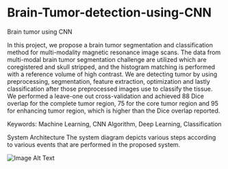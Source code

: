 # Brain-Tumor-detection-using-CNN
Brain tumor using CNN

In this project, we propose a brain tumor segmentation and classification method for multi-modality magnetic resonance image scans. The data from multi-modal brain tumor segmentation challenge are utilized which are coregistered and skull stripped, and the histogram matching is performed with a reference volume of high contrast. We are detecting tumor by using preprocessing, segmentation, feature extraction, optimization and lastly classification after those preprocessed images use to classify the tissue. We performed a leave-one out cross-validation and achieved 88 Dice overlap for the complete tumor region, 75 for the core tumor region and 95 for enhancing tumor region, which is higher than the Dice overlap reported.  
 
Keywords: Machine Learning, CNN Algorithm, Deep Learning, Classification 

System Architecture 
The system diagram depicts various steps according to various events that are performed in the proposed system. 

![Image Alt Text](https://github.com/sumedh1710/Brain-Tumor-detection-using-CNN/assets/64302716/3ed4bbc6-737c-4d26-9443-5c037e08c15c)

